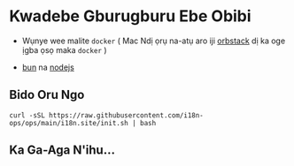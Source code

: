 # Kwadebe Gburugburu Ebe Obibi

* Wụnye wee malite `docker` ( Mac Ndị ọrụ na-atụ aro iji [orbstack](https://orbstack.dev) dị ka oge ịgba ọsọ maka `docker` )

* [bun](https://bun.sh/docs/installation) na [nodejs](https://nodejs.org/en/download/package-manager)

## Bido Oru Ngo

```
curl -sSL https://raw.githubusercontent.com/i18n-ops/ops/main/i18n.site/init.sh | bash
```

## Ka Ga-Aga N'ihu…